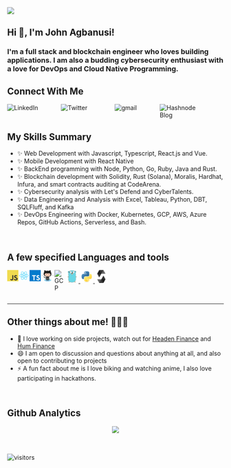 <img align="center" src="https://i.imgur.com/4ASafy0.png">

## Hi 👋, I'm John Agbanusi!

### I'm a full stack and blockchain engineer who loves building applications. I am also a budding cybersecurity enthusiast with a love for DevOps and Cloud Native Programming.


## Connect With Me

[<img align="left" alt="LinkedIn" width="125px" src="https://img.shields.io/badge/LinkedIn-0077B5?style=for-the-badge&logo=linkedin&logoColor=white" />](https://www.linkedin.com/in/john-a-74a396b8/)
[<img align="left" alt="Twitter" width="125px" src="https://img.shields.io/badge/Twitter-00ACEE?style=for-the-badge&logo=twitter&logoColor=white" />](https://twitter.com/agbanusijohn)
[<img align="left" alt="gmail" width="105px" src="https://img.shields.io/badge/Gmail-D14836?style=for-the-badge&logo=gmail&logoColor=white" />](https://mail.google.com/mail/?view=cm&fs=1&tf=1&to=agbanusijohn@gmail.com)
[<img align="left" alt="Hashnode Blog" width="105px" src="https://cdn.hashnode.com/res/hashnode/image/upload/v1592751328987/VzrtgcQNF.jpeg" />](https://hashnode.com/@agbanusi)

<br>
<br>

## My Skills Summary
- ✨ Web Development with Javascript, Typescript, React.js and Vue.
- ✨ Mobile Development with React Native
- ✨ BackEnd programming with Node, Python, Go, Ruby, Java and Rust.
- ✨ Blockchain development with Solidity, Rust (Solana), Moralis, Hardhat, Infura, and smart contracts auditing at CodeArena.
- ✨ Cybersecurity analysis with Let's Defend and CyberTalents.
- ✨ Data Engineering and Analysis with Excel, Tableau, Python, DBT, SQLFluff, and Kafka 
- ✨ DevOps Engineering with Docker, Kubernetes, GCP, AWS, Azure Repos, GitHub Actions, Serverless, and Bash.

<br>

## A few specified Languages and tools

[<img align="left" alt="JavaScript" width="26px" src="https://raw.githubusercontent.com/github/explore/80688e429a7d4ef2fca1e82350fe8e3517d3494d/topics/javascript/javascript.png" />](https://github.com/agbanusi?tab=repositories&q=&type=&language=javascript&sort=)
[<img align="left" alt="React" width="26px" src="https://raw.githubusercontent.com/github/explore/80688e429a7d4ef2fca1e82350fe8e3517d3494d/topics/react/react.png" />](https://github.com/agbanusi?tab=repositories&q=&type=&language=javascript&sort=)
[<img align="left" alt="Node.js" width="26px" src="https://raw.githubusercontent.com/github/explore/80688e429a7d4ef2fca1e82350fe8e3517d3494d/topics/typescript/typescript.png" />](https://github.com/agbanusi?tab=repositories&q=&type=&language=typescript&sort=)
[<img align="left" alt="GitHub" width="32px" src="https://raw.githubusercontent.com/HemantSachdeva/HemantSachdeva/ItzMe/assets/octocat.png" />](https://www.github.com/agbanusi/)
[<img align="left" alt="GCP" width="26px" src="https://www.vectorlogo.zone/logos/google_cloud/google_cloud-icon.svg" />](https://www.cloudskillsboost.google/public_profiles/ce191bc3-8bb0-4aa1-8229-808b7e179227)
<a href="https://github.com/agbanusi?tab=repositories&q=&type=&language=go&sort=" target="_blank"> 
<img src="https://raw.githubusercontent.com/devicons/devicon/master/icons/go/go-original.svg" alt="Golang" width="30" height="30"/> 
</a> 
<a href="https://github.com/agbanusi?tab=repositories&q=&type=&language=python&sort=" target="_blank"> 
<img src="https://raw.githubusercontent.com/devicons/devicon/master/icons/python/python-original.svg" alt="Python" width="30" height="30"/> 
</a>
<a href="https://github.com/agbanusi?tab=repositories&q=&type=&language=solidity&sort=" target="_blank"> 
<img src="https://raw.githubusercontent.com/devicons/devicon/master/icons/solidity/solidity-original.svg" alt="Solidity" width="30" height="30"/> 
</a>

<br>
<hr>

## Other things about me! 👨🏾‍💻
- 💬 I love working on side projects, watch out for [Headen Finance](https://headen.finance) and [Hum Finance](https://humfinance.xyz)
- 😄 I am open to discussion and questions about anything at all, and also open to contributing to projects
- ⚡ A fun fact about me is I love biking and watching anime, I also love participating in hackathons.

<br>

## Github Analytics
<p align="center">
<img width="50%" src="https://github-readme-stats.vercel.app/api?username=agbanusi&show_icons=true&theme=algolia&hide_border=true" />
</p>

<br>

![visitors](https://visitor-badge.laobi.icu/badge?page_id=agbanusi)
